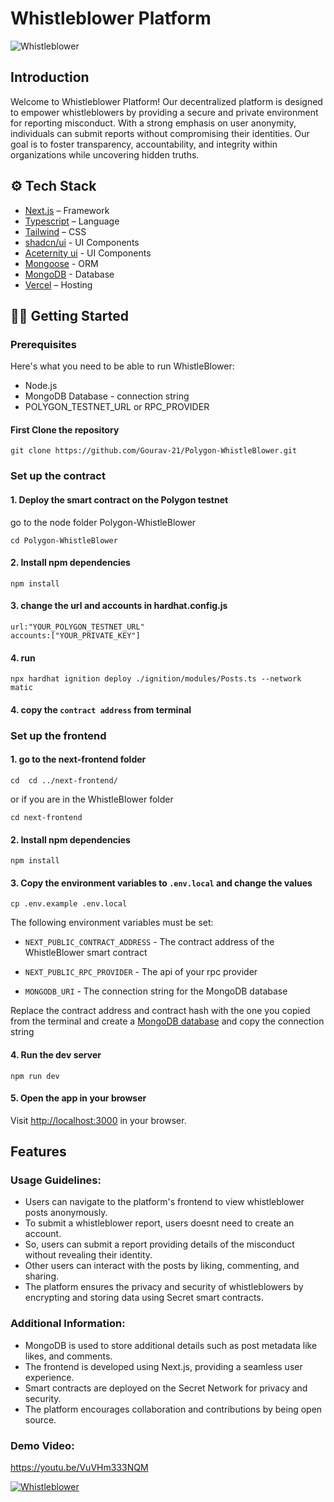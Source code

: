 # Whistleblower Platform

![Whistleblower](image-2.png)

## Introduction

Welcome to Whistleblower Platform! Our decentralized platform is designed to empower whistleblowers by providing a secure and private environment for reporting misconduct. With a strong emphasis on user anonymity, individuals can submit reports without compromising their identities. Our goal is to foster transparency, accountability, and integrity within organizations while uncovering hidden truths.

## ⚙️ Tech Stack

- [Next.js](https://nextjs.org/) – Framework
- [Typescript](https://www.typescriptlang.org/) – Language
- [Tailwind](https://tailwindcss.com/) – CSS
- [shadcn/ui](https://ui.shadcn.com) - UI Components
- [Aceternity ui](https://ui.aceternity.com/) - UI Components
- [Mongoose](https://mongoosejs.com/) - ORM
- [MongoDB](https://www.mongodb.com/) - Database
- [Vercel](https://vercel.com/) – Hosting

## 👨‍💻 Getting Started

### Prerequisites

Here's what you need to be able to run WhistleBlower:

- Node.js
- MongoDB Database - connection string
- POLYGON_TESTNET_URL or RPC_PROVIDER 

#### First Clone the repository

```shell
git clone https://github.com/Gourav-21/Polygon-WhistleBlower.git

```

### Set up the contract

#### 1. Deploy the smart contract on the Polygon testnet

go to the node folder Polygon-WhistleBlower

```shell
cd Polygon-WhistleBlower
```

#### 2. Install npm dependencies

```shell
npm install
```

#### 3. change the url and accounts in hardhat.config.js

```shell
url:"YOUR_POLYGON_TESTNET_URL"
accounts:["YOUR_PRIVATE_KEY"]
```

#### 4. run

```shell
npx hardhat ignition deploy ./ignition/modules/Posts.ts --network matic
```

#### 4. copy the `contract address` from terminal

### Set up the frontend

#### 1. go to the next-frontend folder

```shell
cd  cd ../next-frontend/
```

or if you are in the WhistleBlower folder

```
cd next-frontend
```

#### 2. Install npm dependencies

```shell
npm install
```

#### 3. Copy the environment variables to `.env.local` and change the values

```shell
cp .env.example .env.local
```

The following environment variables must be set:

- `NEXT_PUBLIC_CONTRACT_ADDRESS` - The contract address of the WhistleBlower smart contract

- `NEXT_PUBLIC_RPC_PROVIDER` - The api of your rpc provider

- `MONGODB_URI` - The connection string for the MongoDB database

Replace the contract address and contract hash with the one you copied from the terminal
and create a [MongoDB database](https://www.mongodb.com/) and copy the connection string

#### 4. Run the dev server

```shell
npm run dev
```

#### 5. Open the app in your browser

Visit [http://localhost:3000](http://localhost:3000) in your browser.

## Features

### Usage Guidelines:

- Users can navigate to the platform's frontend to view whistleblower posts anonymously.
- To submit a whistleblower report, users doesnt need to create an account.
- So, users can submit a report providing details of the misconduct without revealing their identity.
- Other users can interact with the posts by liking, commenting, and sharing.
- The platform ensures the privacy and security of whistleblowers by encrypting and storing data using Secret smart contracts.

### Additional Information:

- MongoDB is used to store additional details such as post metadata like likes, and comments.
- The frontend is developed using Next.js, providing a seamless user experience.
- Smart contracts are deployed on the Secret Network for privacy and security.
- The platform encourages collaboration and contributions by being open source.

### Demo Video:

https://youtu.be/VuVHm333NQM

[![Whistleblower](WhistleBlower.gif)](https://youtu.be/VuVHm333NQM)
